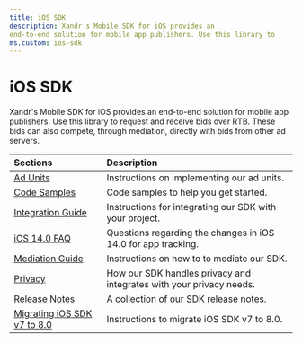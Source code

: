 ```yaml
---
title: iOS SDK
description: Xandr's Mobile SDK for iOS provides an
end-to-end solution for mobile app publishers. Use this library to
ms.custom: ios-sdk
---
```


# iOS SDK

Xandr's Mobile SDK for iOS provides an end-to-end solution for mobile app publishers. Use this library to request and receive bids over RTB. These bids can also compete, through mediation, directly with bids from other ad servers.

| Sections | Description |
|:---|:---|
| [Ad Units](ios-sdk-ad-units.md) | Instructions on implementing our ad units. |
| [Code Samples](ios-sdk-code-samples.md) | Code samples to help you get started. |
| [Integration Guide](ios-sdk-integration.md) | Instructions for integrating our SDK with your project. |
| [iOS 14.0 FAQ](ios-14-0-faq.md) | Questions regarding the changes in iOS 14.0 for app tracking. |
| [Mediation Guide](ios-mediation.md) | Instructions on how to to mediate our SDK. |
| [Privacy](sdk-privacy-for-ios.md) | How our SDK handles privacy and integrates with your privacy needs. |
| [Release Notes](ios-sdk-release-notes.md) | A collection of our SDK release notes. |
| [Migrating iOS SDK v7 to 8.0](migrating-ios-sdk-v7-to-8-0.md) | Instructions to migrate iOS SDK v7 to 8.0. |
